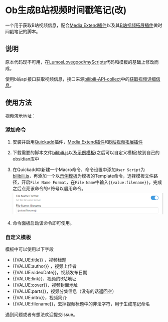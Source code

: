 # Ob生成B站视频时间戳笔记(改)

一个用于获取B站视频信息，配合[Media Extend插件](https://github.com/aidenlx/media-extended)以及其[B站视频拓展插件](https://github.com/aidenlx/mx-bili-plugin)做时间戳笔记的脚本。

## 说明

原本代码现不可用，在[LumosLovegood/myScripts](https://github.com/LumosLovegood/myScripts)代码和模板的基础上修改而成。

使用b站api接口获取视频信息，接口来源[bilibili-API-collect](https://github.com/SocialSisterYi/bilibili-API-collect)中的[获取视频详细信息](https://github.com/SocialSisterYi/bilibili-API-collect/blob/master/docs/video/info.md)。

## 使用方法

视频演示地址：

### 添加命令

1. 安装并启用[Quickadd](https://github.com/chhoumann/quickadd)插件，[Media Extend插件](https://github.com/aidenlx/media-extended)和[B站视频拓展插件](https://github.com/aidenlx/mx-bili-plugin)

2. 下载需要的脚本文件[bilibili.js](https://github.com/YLKX0106/bilibiliVideoNote/blob/main/bilibili.js)以及[示例模板](https://github.com/YLKX0106/bilibiliVideoNote/blob/main/VideoNotes.md)(之后可以自定义模板)放到自己的obsidian库中

3. 在Quickadd中新建一个Macro命令，命令设置中添加`User Script`为[bilibili.js](https://github.com/YLKX0106/bilibiliVideoNote/blob/main/bilibili.js)，再添加一个以[示例模板](https://github.com/YLKX0106/bilibiliVideoNote/blob/main/VideoNotes.md)为模板的Template命令，选择模板文件路径，开启`File Name Format`，在`File Name`中输入`{{value:filename}}`，完成之后点亮该命令的⚡符号以启用命令。
![](https://raw.githubusercontent.com/YLKX0106/bilibiliVideoNote/main/assets/Snipaste_2024-02-27_18-17-50.png)
4. 命令面板启动该命令即可使用。

### 自定义模板

模板中可以使用以下字段

- {{VALUE:title}} ，视频标题
- {{VALUE:author}} ，视频上传者
- {{VALUE:videoDate}}，视频发布日期
- {{VALUE:link}}，视频的B站地址
- {{VALUE:cover}}，视频封面地址
- {{VALUE:parts}}，视频分集信息（没有的话返回空）
- {{VALUE:intro}}，视频简介
- {{VALUE:filename}}，去掉视频标题中的非法字符，用于生成笔记命名

遇到问题或者有想法欢迎提交issue。


